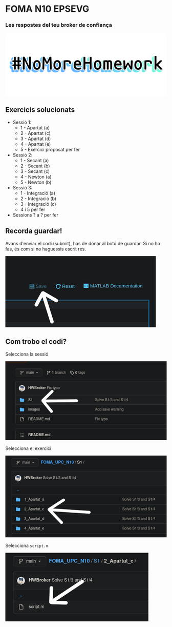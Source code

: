 # FOMA N10 EPSEVG
### Les respostes del teu broker de confiança

![#NoMoreHomework](/images/banner.png)

## Exercicis solucionats
 - Sessió 1:
   - 1 - Apartat (a)
   - 2 - Apartat (c)
   - 3 - Apartat (d)
   - 4 - Apartat (e)
   - 5 - Exercici proposat per fer
 - Sessió 2:
   - 1 - Secant (a)
   - 2 - Secant (b)
   - 3 - Secant (c)
   - 4 - Newton (a)
   - 5 - Newton (b)
 - Sessió 3:
   - 1 - Integració (a)
   - 2 - Integració (b)
   - 3 - Integració (c)
   - 4 i 5 per fer
 - Sessions ? a ? per fer 
 
 ## Recorda guardar!
 Avans d'enviar el codi (submit), has de donar al botó de guardar.
 Si no ho fas, és com si no haguessis escrit res.
 
 ![Recorda guardar!](/images/save.png)

## Com trobo el codi?
Selecciona la sessió

![select1](/images/select1.png)

Selecciona el exercici

![select2](/images/select2.png)

Selecciona `script.m`

![select3](/images/select3.png)
